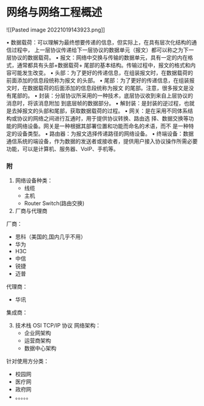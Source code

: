 # 网络与网络工程概述




![[Pasted image 20221019143923.png]]


• 数据载荷：可以理解为最终想要传递的信息，但实际上，在具有层次化结构的通信过程中，
上一层协议传递给下一层协议的数据单元（报文）都可以称之为下一层协议的数据载荷。
• 报文：网络中交换与传输的数据单元，具有一定的内在格式，通常都具有头部+数据载荷+
尾部的基本结构。传输过程中，报文的格式和内容可能发生改变。
• 头部：为了更好的传递信息，在组装报文时，在数据载荷的前面添加的信息段统称为报文
的头部。
• 尾部：为了更好的传递信息，在组装报文时，在数据载荷的后面添加的信息段统称为报文
的尾部。注意，很多报文是没有尾部的。
• 封装：分层协议所采用的一种技术，底层协议收到来自上层协议的消息时，将该消息附加
到底层帧的数据部分。
• 解封装：是封装的逆过程，也就是去掉报文的头部和尾部，获取数据载荷的过程。
• 网关：是在采用不同体系结构或协议的网络之间进行互通时，用于提供协议转换、路由选
择、数据交换等功能的网络设备。网关是一种根据其部署位置和功能而命名的术语，而不
是一种特定的设备类型。
• 路由器：为报文选择传递路径的网络设备。
• 终端设备：数据通信系统的端设备，作为数据的发送者或接收者，提供用户接入协议操作所需必要功能，可以是计算机、服务器、VoIP、手机等。

### 附
1. 网络设备种类：
   - 线缆
   - 主机
   - Router Switch(路由交换)
2. 厂商与代理商

厂商：
   - 思科（美国的,国内几乎不用）
   - 华为 
   - H3C
   - 中信
   - 锐捷
   - 迈普

代理商：
   - 华讯 

集成商：

       
3. 技术栈
OSI TCP/IP 协议
网络架构：
   - 企业网架构
   - 运营商架构
   - 数据中心架构

针对使用方分类：
   - 校园网
   - 医疗网
   - 政府网
   - 。。。。。